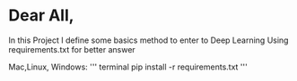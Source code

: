 # Dear All, 

In this Project I define some basics method to enter to Deep Learning
Using requirements.txt for better answer 

Mac,Linux, Windows:
'''
terminal
pip install -r requirements.txt
'''
